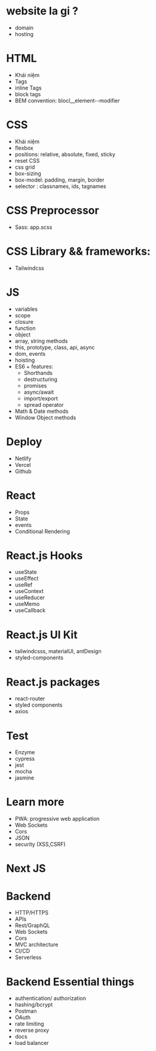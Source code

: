 # website la gi ?

- domain
- hosting

# HTML

- Khái niệm
- Tags
- inline Tags
- block tags
- BEM convention: blocl\_\_element--modifier

# CSS

- Khái niệm
- flexbox
- positions: relative, absolute, fixed, sticky
- reset CSS
- css grid
- box-sizing
- box-model: padding, margin, border
- selector : classnames, ids, tagnames

# CSS Preprocessor

- Sass: app.scss

# CSS Library && frameworks:

- Tailwindcss

# JS

- variables
- scope
- closure
- function
- object
- array, string methods
- this, prototype, class, api, async
- dom, events
- hoisting
- ES6 + features:
  - Shorthands
  - destructuring
  - promises
  - async/await
  - import/export
  - spread operator
- Math & Date methods
- Window Object methods

# Deploy

- Netlify
- Vercel
- Github

# React

- Props
- State
- events
- Conditional Rendering

# React.js Hooks

- useState
- useEffect
- useRef
- useContext
- useReducer
- useMemo
- useCallback

# React.js UI Kit

- tailwindcsss, materialUI, antDesign
- styled-components

# React.js packages

- react-router
- styled components
- axios

# Test

- Enzyme
- cypress
- jest
- mocha
- jasmine

# Learn more

- PWA: progressive web application
- Web Sockets
- Cors
- JSON
- security (XSS,CSRF)

# Next JS

# Backend

- HTTP/HTTPS
- APIs
- Rest/GraphQL
- Web Sockets
- Cors
- MVC architecture
- CI/CD
- Serverless

# Backend Essential things

- authentication/ authorization
- hashing/bcrypt
- Postman
- OAuth
- rate limiting
- reverse proxy
- docs
- load balancer
